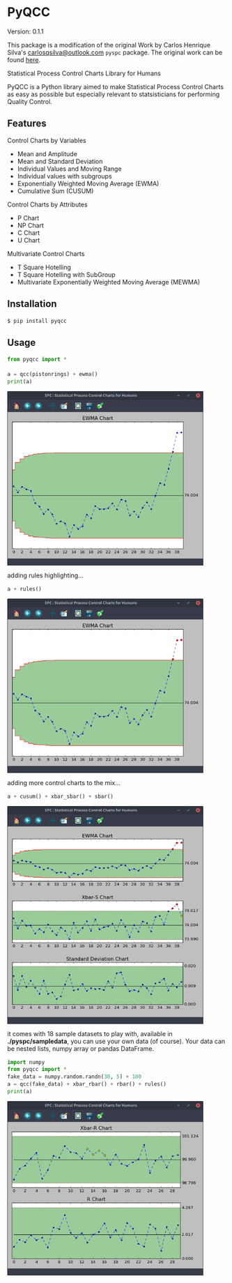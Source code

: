 # PyQCC
Version: 0.1.1  

This package is a modification of the original Work by Carlos Henrique Silva's <carlosqsilva@outlook.com> `pyspc` package. The original work can be found [here](https://github.com/carlosqsilva/pyspc). 

Statistical Process Control Charts Library for Humans

PyQCC is a Python library aimed to make Statistical Process Control Charts as easy as possible but especially relevant to statsisticians for performing Quality Control.

## Features

Control Charts by Variables
* Mean and Amplitude
* Mean and Standard Deviation
* Individual Values and Moving Range
* Individual values with subgroups
* Exponentially Weighted Moving Average (EWMA)
* Cumulative Sum (CUSUM)

Control Charts by Attributes
* P Chart
* NP Chart
* C Chart
* U Chart

Multivariate Control Charts
* T Square Hotelling
* T Square Hotelling with SubGroup
* Multivariate Exponentially Weighted Moving Average (MEWMA)

## Installation
```bash
$ pip install pyqcc
```

## Usage
```python
from pyqcc import *

a = qcc(pistonrings) + ewma()
print(a)
```
<img src="https://github.com/jeub/pyqcc/blob/main/screenshots/1-screen.png" align="center" height="400" width="450">

adding rules highlighting...
```python
a + rules()
```

<img src="https://github.com/jeub/pyqcc/blob/main/screenshots/2-screen.png" align="center" height="400" width="450">

adding more control charts to the mix...
```python
a + cusum() + xbar_sbar() + sbar()
``` 

<img src="https://github.com/jeub/pyqcc/blob/main/screenshots/3-screen.png" align="center" height="500" width="450">

it comes with 18 sample datasets to play with, available in **./pyspc/sampledata**, you can use your own data (of course). Your data can be nested lists, numpy array or pandas DataFrame.
```python
import numpy
from pyqcc import *
fake_data = numpy.random.randn(30, 5) + 100
a = qcc(fake_data) + xbar_rbar() + rbar() + rules()
print(a)
```

<img src="https://github.com/jeub/pyqcc/blob/main/screenshots/5-screen.png" align="center" height="400" width="450">
